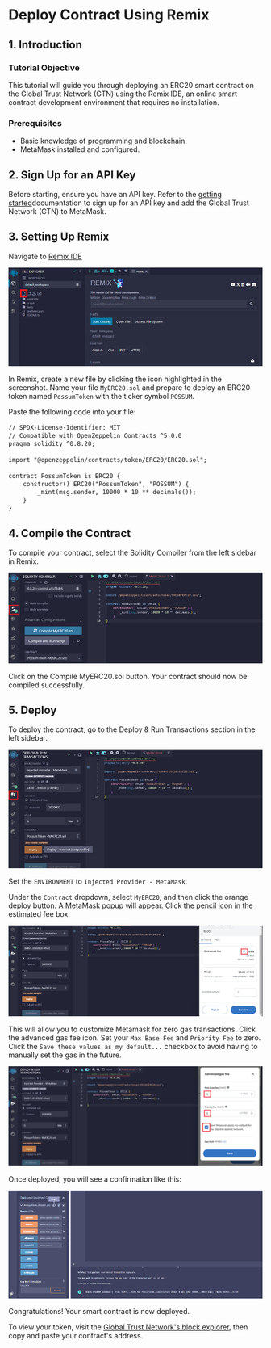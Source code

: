 # Deploy Contract Using Remix

## 1. Introduction

### Tutorial Objective

This tutorial will guide you through deploying an ERC20 smart contract on the Global Trust Network (GTN) using the Remix IDE, an online smart contract development environment that requires no installation.

### Prerequisites

- Basic knowledge of programming and blockchain.
- MetaMask installed and configured.

## 2. Sign Up for an API Key


Before starting, ensure you have an API key. Refer to the [getting started](../../getting_started.md)documentation to sign up for an API key and add the Global Trust Network (GTN) to MetaMask.

## 3. Setting Up Remix

Navigate to [Remix IDE](https://remix.ethereum.org/)

![Screenshot of Remix](../../../../static/img/remixscreen.png)

In Remix, create a new file by clicking the icon highlighted in the screenshot. Name your file `MyERC20.sol` and prepare to deploy an ERC20 token named `PossumToken` with the ticker symbol `POSSUM`.

Paste the following code into your file:

```
// SPDX-License-Identifier: MIT
// Compatible with OpenZeppelin Contracts ^5.0.0
pragma solidity ^0.8.20;

import "@openzeppelin/contracts/token/ERC20/ERC20.sol";

contract PossumToken is ERC20 {
    constructor() ERC20("PossumToken", "POSSUM") {
        _mint(msg.sender, 10000 * 10 ** decimals());
    }
}
```

## 4. Compile the Contract

To compile your contract, select the Solidity Compiler from the left sidebar in Remix.

![Compile remix](../../../../static/img/possumtokencompilenew.png)

Click on the Compile MyERC20.sol button. Your contract should now be compiled successfully.

## 5. Deploy

To deploy the contract, go to the Deploy & Run Transactions section in the left sidebar.

![Deploy with Remix](../../../../static/img/deployscreenremixnew.png)

Set the `ENVIRONMENT` to `Injected Provider - MetaMask`.

Under the `Contract` dropdown, select `MyERC20`, and then click the orange deploy button.
A MetaMask popup will appear. Click the pencil icon in the estimated fee box.

![Adjust Gas Icon in Metamask](../../../../static/img/adjustgas.png)

This will allow you to customize Metamask for zero gas transactions. Click the advanced gas fee icon. Set your `Max Base Fee` and `Priority Fee` to zero. Click the `Save these values as my default...` checkbox to avoid having to manually set the gas in the future. 

![Advanced Gas Fee Settings in Metamask](../../../../static/img/advancegasscreen.png)


Once deployed, you will see a confirmation like this:

![Contract deployed image](../../../../static/img/deployedcontract.png)

Congratulations! Your smart contract is now deployed. 

To view your token, visit the [Global Trust Network's block explorer](https://stability.blockscout.com/), then copy and paste your contract's address.

